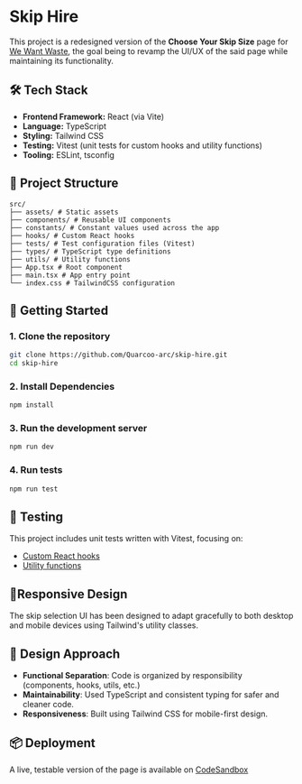 # Skip Hire

This project is a redesigned version of the **Choose Your Skip Size** page for [We Want Waste](https://wewantwaste.co.uk/), the goal being to revamp the UI/UX of the said page while maintaining its functionality.

## 🛠️ Tech Stack

- **Frontend Framework:** React (via Vite)
- **Language:** TypeScript
- **Styling:** Tailwind CSS
- **Testing:** Vitest (unit tests for custom hooks and utility functions)
- **Tooling:** ESLint, tsconfig

## 📂 Project Structure

```
src/
├── assets/ # Static assets
├── components/ # Reusable UI components
├── constants/ # Constant values used across the app
├── hooks/ # Custom React hooks
├── tests/ # Test configuration files (Vitest)
├── types/ # TypeScript type definitions
├── utils/ # Utility functions
├── App.tsx # Root component
├── main.tsx # App entry point
└── index.css # TailwindCSS configuration
```

## 🚀 Getting Started

### 1. Clone the repository

```bash
git clone https://github.com/Quarcoo-arc/skip-hire.git
cd skip-hire
```

### 2. Install Dependencies

```bash
npm install
```

### 3. Run the development server

```bash
npm run dev
```

### 4. Run tests

```bash
npm run test
```

## 🧪 Testing

This project includes unit tests written with Vitest, focusing on:

- [Custom React hooks](/src/hooks)
- [Utility functions](/src/utils/)

## 📱Responsive Design

The skip selection UI has been designed to adapt gracefully to both desktop and mobile devices using Tailwind's utility classes.

## 🧠 Design Approach

- **Functional Separation**: Code is organized by responsibility (components, hooks, utils, etc.)
- **Maintainability**: Used TypeScript and consistent typing for safer and cleaner code.
- **Responsiveness**: Built using Tailwind CSS for mobile-first design.

## 📦 Deployment

A live, testable version of the page is available on [CodeSandbox](https://codesandbox.io/p/github/Quarcoo-arc/skip-hire/main)
